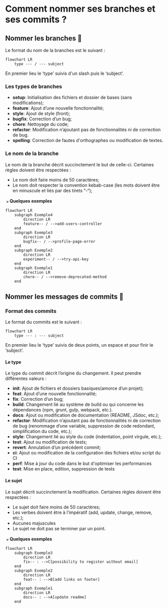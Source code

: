 # Comment nommer ses branches et ses commits ?

## Nommer les branches 🌿

Le format du nom de la branches est le suivant :


```mermaid
flowchart LR
    type --- / --- subject
```

En premier lieu le ‘type’ suivis d'un slash puis le ‘subject’.

### Les types de branches

-   **setup**: Initialisation des fichiers et dossier de bases (sans modifications);
-   **feature**: Ajout d’une nouvelle fonctionnalité;
-   **style**: Ajout de style (front);
-   **bugfix**: Correction d’un bug;
-   **chore**: Nettoyage du code;
-   **refactor**: Modification n’ajoutant pas de fonctionnalités ni de correction de bug.
-   **spelling**: Correction de fautes d'orthographes ou modification de textes.
    
### Le nom de la branche

Le nom de la branche décrit succinctement le but de celle-ci. Certaines règles doivent être respectées :

-   Le nom doit faire moins de 50 caractères;
-   Le nom doit respecter la convention kebab-case (les mots doivent être en minuscule et liés par des tirets “-“);
  
**﹥Quelques exemples**

```mermaid
flowchart LR
    subgraph Exemple4
        direction LR
        feature-- / -->add-users-controller
    end
    subgraph Exemple3
        direction LR
        bugfix-- / -->profile-page-error
    end
    subgraph Exemple2
        direction LR
        experiment-- / -->try-api-key
    end
    subgraph Exemple1
        direction LR
        chore-- / -->remove-deprecated-method
    end
```

## Nommer les messages de commits 💬

### Format des commits

Le format du commits est le suivant :
    
```mermaid
flowchart LR
    type --- : --- subject
```

En premier lieu le ‘type’ suivis de deux points, un espace et pour finir le ‘subject’.

#### Le type

Le type du commit décrit l’origine du changement. Il peut prendre différentes valeurs :

-   **init**: Ajout de fichiers et dossiers basiques(amorce d’un projet);
-   **feat**: Ajout d’une nouvelle fonctionnalité;
-   **fix**: Correction d’un bug;
-   **build**: Changement lié au système de build ou qui concerne les dépendances (npm, grunt, gulp, webpack, etc.).
-   **docs**: Ajout ou modification de documentation (README, JSdoc, etc.);
-   **refactor**: Modification n’ajoutant pas de fonctionnalités ni de correction de bug (renommage d’une variable, suppression de code redondant, simplification du code, etc.);
-   **style**: Changement lié au style du code (indentation, point virgule, etc.);
-   **test**: Ajout ou modification de tests;
-   **revert**: Annulation d’un précédent commit;
-   **ci**: Ajout ou modification de la configuration des fichiers et/ou script du CI
-   **perf**: Mise à jour du code dans le but d'optimiser les performances
-   **test**: Mise en place, edition, suppression de tests

#### Le sujet

Le sujet décrit succinctement la modification. Certaines règles doivent être respectées :

-   Le sujet doit faire moins de 50 caractères;
-   Les verbes doivent être à l’impératif (add, update, change, remove, etc.);
-   Aucunes majuscules
-   Le sujet ne doit pas se terminer par un point.
     
**﹥Quelques exemples**     

```mermaid
flowchart LR
    subgraph Exemple3
        direction LR
        fix-- : -->C[possibility to register without email]
    end
    subgraph Exemple2
        direction LR
        feat-- : -->B[add links on footer]
    end
    subgraph Exemple1
        direction LR
        docs-- : -->A[update readme]
    end

```
